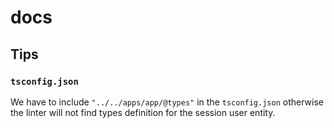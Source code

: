 # docs

## Tips

### `tsconfig.json`

We have to include `"../../apps/app/@types"` in the `tsconfig.json` otherwise the linter will not find types definition for the session user entity.
